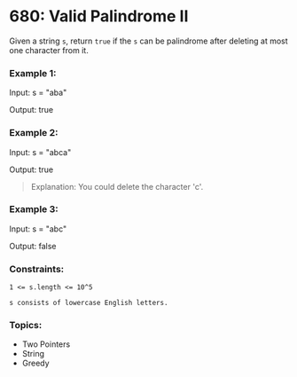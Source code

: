 # 680: Valid Palindrome II

Given a string `s`, return `true` if the `s` can be palindrome after deleting at most one character from it.


### Example 1:

Input: s = "aba"

Output: true

### Example 2:

Input: s = "abca"

Output: true

> Explanation: You could delete the character 'c'.

### Example 3:

Input: s = "abc"

Output: false
 

### Constraints:

`1 <= s.length <= 10^5`

`s consists of lowercase English letters.`

### Topics:
- Two Pointers
- String
- Greedy